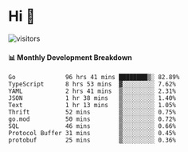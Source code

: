 # Hi 👋
 
![visitors](https://visitor-badge.glitch.me/badge?page_id=sorcererxw.sorcererx)

#### 📊 Monthly Development Breakdown

<!--START_SECTION:waka-->
```text
Go              96 hrs 41 mins ████████▒░ 82.89%
TypeScript      8 hrs 53 mins  ▓░░░░░░░░░ 7.62%
YAML            2 hrs 41 mins  ▒░░░░░░░░░ 2.31%
JSON            1 hr 38 mins   ▒░░░░░░░░░ 1.40%
Text            1 hr 13 mins   ▒░░░░░░░░░ 1.05%
Thrift          52 mins        ▒░░░░░░░░░ 0.75%
go.mod          50 mins        ▒░░░░░░░░░ 0.72%
SQL             46 mins        ▒░░░░░░░░░ 0.66%
Protocol Buffer 31 mins        ▒░░░░░░░░░ 0.45%
protobuf        25 mins        ▒░░░░░░░░░ 0.36%
```
<!--END_SECTION:waka-->
